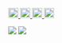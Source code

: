 <p align="left">
  <a href="https://zenn.dev/bje35149">
    <img height="20" target="_blank" rel="noopener noreferrer" src="https://badgen.org/img/zenn/bje35149/likes?style=plastic" alt="Likes" />
  </a>
  <a href="https://zenn.dev/bje35149">
    <img height="20" target="_blank" src="https://badgen.org/img/zenn/bje35149/articles?style=plastic" alt="Articles" />
  </a>
  <a href="https://qiita.com/manabito76">
    <img height="20" target="_blank" rel="noopener noreferrer" src="https://badgen.org/img/qiita/manabito76/contributions?style=plastic" alt="Contributions" />
  </a>
  <a href="https://qiita.com/manabito76">
    <img height="20" target="_blank" rel="noopener noreferrer" src="https://badgen.org/img/qiita/manabito76/articles?style=plastic" alt="Articles" />
  </a>
</p>

![](https://github-profile-summary-cards.vercel.app/api/cards/repos-per-language?username=MASAKi-cell&theme=solarized_dark) 
![](https://github-profile-summary-cards.vercel.app/api/cards/most-commit-language?username=MASAKi-cell&theme=solarized_dark) 

